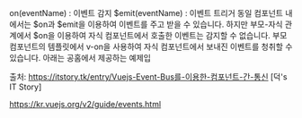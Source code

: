 
on(eventName) : 이벤트 감지
$emit(eventName) : 이벤트 트리거
동일 컴포넌트 내에서는 $on과 $emit을 이용하여 이벤트를 주고 받을 수 있습니다. 하지만 부모-자식 관계에서 $on을 이용하여 자식 컴포넌트에서 호출한 이벤트는 감지할 수 없습니다. 부모 컴포넌트의 템플릿에서 v-on을 사용하여 자식 컴포넌트에서 보내진 이벤트를 청취할 수 있습니다. 아래는 공홈에서 제공하는 예제입



출처: https://itstory.tk/entry/Vuejs-Event-Bus를-이용한-컴포넌트-간-통신 [덕's IT Story]


https://kr.vuejs.org/v2/guide/events.html
